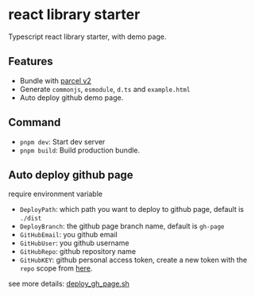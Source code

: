 # react library starter

Typescript react library starter, with demo page. 

## Features

* Bundle with [parcel v2](https://v2.parceljs.org)
* Generate `commonjs`, `esmodule`, `d.ts` and `example.html`
* Auto deploy github demo page.

## Command

* `pnpm dev`: Start dev server
* `pnpm build`: Build production bundle.

## Auto deploy github page

require environment variable

* `DeployPath`: which path you want to deploy to github page, default is `./dist`
* `DeployBranch`: the github page branch name, default is `gh-page` 
* `GitHubEmail`: you github email
* `GitHubUser`: you github username
* `GitHubRepo`: github repository name
* `GitHubKEY`: github personal access token, create a new token with the `repo` scope from [here](https://github.com/settings/tokens/new).

see more details: [deploy_gh_page.sh](./deploy_gh_page.sh)